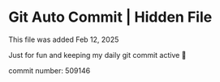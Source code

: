 # Git Auto Commit | Hidden File

This file was added Feb 12, 2025

Just for fun and keeping my daily git commit active 🤪

commit number: 509146
